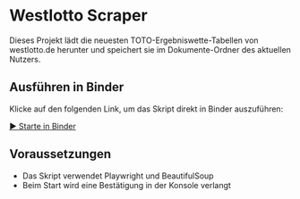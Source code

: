 # Westlotto Scraper

Dieses Projekt lädt die neuesten TOTO-Ergebniswette-Tabellen von westlotto.de herunter und speichert sie im Dokumente-Ordner des aktuellen Nutzers.

## Ausführen in Binder

Klicke auf den folgenden Link, um das Skript direkt in Binder auszuführen:

[▶️ Starte in Binder](https://mybinder.org/v2/gh/matthias-westlotto-scraper/main?filepath=westlotto_scraper.py)

## Voraussetzungen

- Das Skript verwendet Playwright und BeautifulSoup
- Beim Start wird eine Bestätigung in der Konsole verlangt
